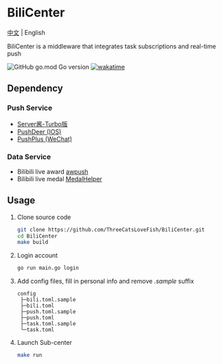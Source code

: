 # BiliCenter

[中文](README.md) | English

BiliCenter is a middleware that integrates task subscriptions and real-time push

![GitHub go.mod Go version](https://img.shields.io/github/go-mod/go-version/ThreeCatsLoveFish/SubCenter)
[![wakatime](https://wakatime.com/badge/github/ThreeCatsLoveFish/SubCenter.svg)](https://wakatime.com/badge/github/ThreeCatsLoveFish/SubCenter)

## Dependency

### Push Service

- [Server酱-Turbo版](https://sct.ftqq.com/)
- [PushDeer (IOS)](https://github.com/easychen/pushdeer)
- [PushPlus (WeChat)](https://www.pushplus.plus/)

### Data Service

- Bilibili live award [awpush](https://github.com/andywang425/BLTH-server)
- Bilibili live medal [MedalHelper](https://github.com/ThreeCatsLoveFish/MedalHelper)

## Usage

1. Clone source code
   ```bash
   git clone https://github.com/ThreeCatsLoveFish/BiliCenter.git
   cd BiliCenter
   make build
   ```
1. Login account
   ```bash
   go run main.go login
   ```
1. Add config files, fill in personal info and remove *.sample* suffix
   ```
   config
    ├─bili.toml.sample
    ├─bili.toml
    ├─push.toml.sample
    ├─push.toml
    ├─task.toml.sample
    └─task.toml
   ```
1. Launch Sub-center
   ```bash
   make run
   ```
